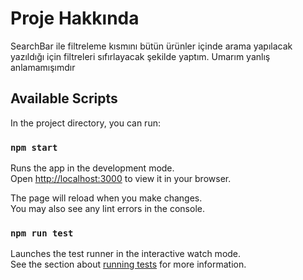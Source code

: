 # Proje Hakkında

SearchBar ile filtreleme kısmını bütün ürünler içinde arama yapılacak yazıldığı için filtreleri sıfırlayacak şekilde yaptım. Umarım yanlış anlamamışımdır

## Available Scripts

In the project directory, you can run:

### `npm start`

Runs the app in the development mode.\
Open [http://localhost:3000](http://localhost:3000) to view it in your browser.

The page will reload when you make changes.\
You may also see any lint errors in the console.

### `npm run test`

Launches the test runner in the interactive watch mode.\
See the section about [running tests](https://facebook.github.io/create-react-app/docs/running-tests) for more information.


